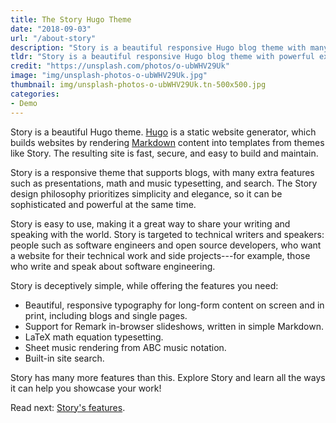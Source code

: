```yaml
---
title: The Story Hugo Theme
date: "2018-09-03"
url: "/about-story"
description: "Story is a beautiful responsive Hugo blog theme with many extra features including presentations, math typesetting, and search."
tldr: "Story is a beautiful responsive Hugo blog theme with powerful extra features out-of-the-box. It's targeted to people who want to showcase their technical work online."
credit: "https://unsplash.com/photos/o-ubWHV29Uk"
image: "img/unsplash-photos-o-ubWHV29Uk.jpg"
thumbnail: img/unsplash-photos-o-ubWHV29Uk.tn-500x500.jpg
categories:
- Demo
---
```

Story is a beautiful Hugo theme.  [Hugo](https://gohugo.io) is a static website
generator, which builds websites by rendering
[Markdown](https://commonmark.org/help/) content into templates from themes like
Story. The resulting site is fast, secure, and easy to build and maintain.

Story is a responsive theme that supports blogs, with many extra features such
as presentations, math and music typesetting, and search.  The Story design
philosophy prioritizes simplicity and elegance, so it can be sophisticated
and powerful at the same time.

<!--more-->

Story is easy to use, making it a great way to share your writing and speaking
with the world.  Story is targeted to technical writers and speakers: people
such as software engineers and open source developers, who want a website for
their technical work and side projects---for example, those who write and speak
about software engineering.


Story is deceptively simple, while offering the features you need:

- Beautiful, responsive typography for long-form content on screen and in print, including blogs and single pages.
- Support for Remark in-browser slideshows, written in simple Markdown.
- LaTeX math equation typesetting.
- Sheet music rendering from ABC music notation.
- Built-in site search.

Story has many more features than this.
Explore Story and learn all the ways it can help you showcase your work!

Read next: [Story's features](/theme-features).
